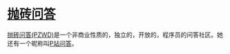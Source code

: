 # [抛砖问答](https://pzwd.net/)

[抛砖问答(PZWD)](https://pzwd.net/)是一个非商业性质的，独立的，开放的，程序员的问答社区。她还有一个昵称叫[P站问答](https://pzwd.net/)。
